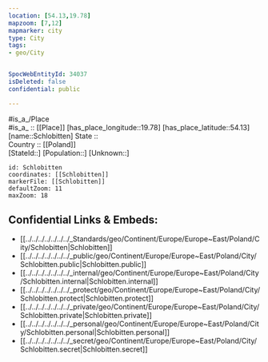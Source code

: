 ```yaml
---
location: [54.13,19.78] 
mapzoom: [7,12] 
mapmarker: city 
type: City
tags:
- geo/City


SpocWebEntityId: 34037
isDeleted: false
confidential: public

---
```

#is_a_/Place  
#is_a_ :: [[Place]] 
[has_place_longitude::19.78] 
[has_place_latitude::54.13] 
[name::Schlobitten] 
State ::  
Country :: [[Poland]]  
[StateId::] 
[Population::] 
[Unknown::] 


```leaflet
id: Schlobitten
coordinates: [[Schlobitten]] 
markerFile: [[Schlobitten]] 
defaultZoom: 11 
maxZoom: 18
```


## Confidential Links & Embeds: 
- [[../../../../../../../_Standards/geo/Continent/Europe/Europe~East/Poland/City/Schlobitten|Schlobitten]] 
- [[../../../../../../../_public/geo/Continent/Europe/Europe~East/Poland/City/Schlobitten.public|Schlobitten.public]] 
- [[../../../../../../../_internal/geo/Continent/Europe/Europe~East/Poland/City/Schlobitten.internal|Schlobitten.internal]] 
- [[../../../../../../../_protect/geo/Continent/Europe/Europe~East/Poland/City/Schlobitten.protect|Schlobitten.protect]] 
- [[../../../../../../../_private/geo/Continent/Europe/Europe~East/Poland/City/Schlobitten.private|Schlobitten.private]] 
- [[../../../../../../../_personal/geo/Continent/Europe/Europe~East/Poland/City/Schlobitten.personal|Schlobitten.personal]] 
- [[../../../../../../../_secret/geo/Continent/Europe/Europe~East/Poland/City/Schlobitten.secret|Schlobitten.secret]] 
